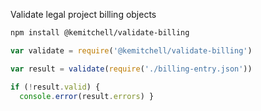 Validate legal project billing objects

```BASH
npm install @kemitchell/validate-billing
```

```JavaScript
var validate = require('@kemitchell/validate-billing')

var result = validate(require('./billing-entry.json'))

if (!result.valid) {
  console.error(result.errors) }
```
